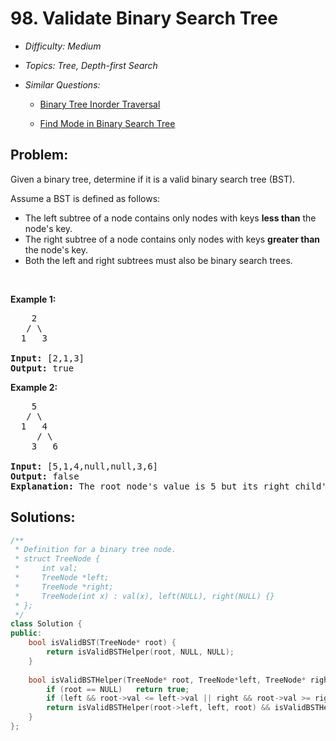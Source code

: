 # 98. Validate Binary Search Tree

* *Difficulty: Medium*

* *Topics: Tree, Depth-first Search*

* *Similar Questions:*

  * [Binary Tree Inorder Traversal](binary-tree-inorder-traversal.md)

  * [Find Mode in Binary Search Tree](find-mode-in-binary-search-tree.md)

## Problem:

<p>Given a binary tree, determine if it is a valid binary search tree (BST).</p>

<p>Assume a BST is defined as follows:</p>

<ul>
	<li>The left subtree of a node contains only nodes with keys <strong>less than</strong> the node&#39;s key.</li>
	<li>The right subtree of a node contains only nodes with keys <strong>greater than</strong> the node&#39;s key.</li>
	<li>Both the left and right subtrees must also be binary search trees.</li>
</ul>

<p>&nbsp;</p>

<p><strong>Example 1:</strong></p>

<pre>
    2
   / \
  1   3

<strong>Input:</strong>&nbsp;[2,1,3]
<strong>Output:</strong> true
</pre>

<p><strong>Example 2:</strong></p>

<pre>
    5
   / \
  1   4
&nbsp;    / \
&nbsp;   3   6

<strong>Input:</strong> [5,1,4,null,null,3,6]
<strong>Output:</strong> false
<strong>Explanation:</strong> The root node&#39;s value is 5 but its right child&#39;s value is 4.
</pre>

## Solutions:

```c++
/**
 * Definition for a binary tree node.
 * struct TreeNode {
 *     int val;
 *     TreeNode *left;
 *     TreeNode *right;
 *     TreeNode(int x) : val(x), left(NULL), right(NULL) {}
 * };
 */
class Solution {
public:
    bool isValidBST(TreeNode* root) {
        return isValidBSTHelper(root, NULL, NULL);
    }
    
    bool isValidBSTHelper(TreeNode* root, TreeNode*left, TreeNode* right) {
        if (root == NULL)   return true;
        if (left && root->val <= left->val || right && root->val >= right->val) return false;
        return isValidBSTHelper(root->left, left, root) && isValidBSTHelper(root->right, root, right);
    }
};
```
